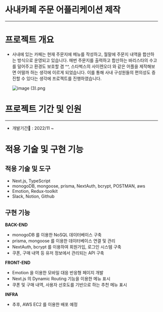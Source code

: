 # 사내카페 주문 어플리케이션 제작

---

# 프로젝트 개요

- 사내에 있는 카페는 현재 주문지에 메뉴를 작성하고, 월말에 주문지 내역을 합산하는 방식으로 운영되고 있습니다. 매번 주문지를 출력하고 합산하는 바리스타의 수고를 덜어주고 환경도 보호할 겸 ^^, 스타벅스의 사이렌오더 와 같은 어플을 제작해보면 어떨까 하는 생각에 이르게 되었습니다.
이를 통해 사내 구성원들의 편의성도 증진할 수 있다는 생각에 프로젝트를 진행하였습니다.
    
    ![image (3).png](https://s3-us-west-2.amazonaws.com/secure.notion-static.com/084c6e58-02c6-4608-a301-853201a4a643/image_(3).png)
    

# **프로젝트 기간 및 인원**

---

- 개발기간📆 : 2022/11 ~

# **적용 기술 및 구현 기능**

## **적용 기술 및 도구**

- Next.js, TypeScript
- monogoDB, mongoose, prisma, NextAuth, bcrypt, POSTMAN, aws
- Emotion, Redux-toolkit
- Slack, Notion, Github

## **구현 기능**

**BACK-END**

- monogoDB 를 이용한 NoSQL 데이터베이스 구축
- prisma, mongoose 를 이용한 데이터베이스 연결 및 관리
- NextAuth, bcrypt 를 이용하여 회원가입, 로그인 시스템 구축
- 쿠폰, 구매 내역 등 유저 정보에서 관리되는 API 구축

**FRONT-END**

- Emotion 을 이용한 모바일 대응 반응형 페이지 개발
- Next.js 의 Dynamic Routing 기능을 이용한 메뉴 표시
- 쿠폰 및 구매 내역, 사용자 선호도를 기반으로 하는 추천 메뉴 표시

**INFRA**

- 추후, AWS EC2 를 이용한 배포 예정
